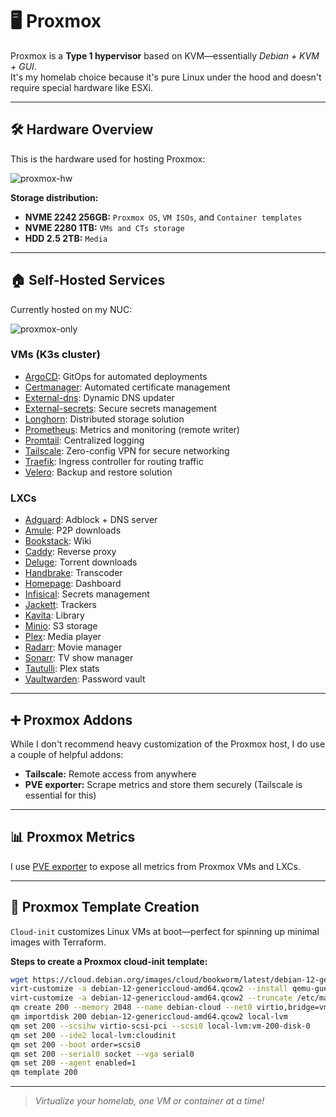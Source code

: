 # 🖥️ Proxmox

Proxmox is a **Type 1 hypervisor** based on KVM—essentially _Debian + KVM + GUI_.  
It's my homelab choice because it's pure Linux under the hood and doesn't require special hardware like ESXi.

---

## 🛠️ Hardware Overview

This is the hardware used for hosting Proxmox:

![proxmox-hw](https://github.com/user-attachments/assets/52d64f7f-adcc-47c4-8ab5-a477c270549c)

**Storage distribution:**
- **NVME 2242 256GB:** `Proxmox OS`, `VM ISOs`, and `Container templates`
- **NVME 2280 1TB:** `VMs and CTs storage`
- **HDD 2.5 2TB:** `Media`

---

## 🏠 Self-Hosted Services

Currently hosted on my NUC:

![proxmox-only](https://github.com/user-attachments/assets/cb60ca76-07f9-4811-a177-aca02df8119f)

### VMs (K3s cluster)
- [ArgoCD](/kubernetes/argocd/clusters/addons/software-base/argocd): GitOps for automated deployments
- [Certmanager](/kubernetes/argocd/clusters/addons/software-base/cert-manager): Automated certificate management
- [External-dns](/kubernetes/argocd/clusters/addons/software-base/external-dns): Dynamic DNS updater
- [External-secrets](/kubernetes/argocd/clusters/addons/software-base/external-secrets): Secure secrets management
- [Longhorn](/kubernetes/argocd/clusters/addons/software-base/longhorn): Distributed storage solution
- [Prometheus](/kubernetes/argocd/clusters/addons/monitoring/prometheus): Metrics and monitoring (remote writer)
- [Promtail](/kubernetes/argocd/clusters/addons/monitoring/promtail): Centralized logging
- [Tailscale](/kubernetes/argocd/clusters/addons/software-base/tailscale): Zero-config VPN for secure networking
- [Traefik](/kubernetes/argocd/clusters/addons/software-base/traefik): Ingress controller for routing traffic
- [Velero](/kubernetes/argocd/clusters/addons/software-base/velero): Backup and restore solution

### LXCs
- [Adguard](/docker/adguard): Adblock + DNS server
- [Amule](/docker/amule): P2P downloads
- [Bookstack](/docker/bookstack): Wiki
- [Caddy](/docker/caddy): Reverse proxy
- [Deluge](/docker/deluge): Torrent downloads
- [Handbrake](/docker/handbrake): Transcoder
- [Homepage](/docker/homepage): Dashboard
- [Infisical](/docker/infisical): Secrets management
- [Jackett](/docker/jackett): Trackers
- [Kavita](/docker/kavita): Library
- [Minio](/docker/minio): S3 storage
- [Plex](/docker/plex): Media player
- [Radarr](/docker/radarr): Movie manager
- [Sonarr](/docker/sonarr): TV show manager
- [Tautulli](/docker/tautulli): Plex stats
- [Vaultwarden](/docker/vaultwarden): Password vault

---

## ➕ Proxmox Addons

While I don't recommend heavy customization of the Proxmox host, I do use a couple of helpful addons:
- **Tailscale:** Remote access from anywhere
- **PVE exporter:** Scrape metrics and store them securely (Tailscale is essential for this)

---

## 📊 Proxmox Metrics

I use [PVE exporter](/observability/prometheus/README.md) to expose all metrics from Proxmox VMs and LXCs.

---

## 🧩 Proxmox Template Creation

`Cloud-init` customizes Linux VMs at boot—perfect for spinning up minimal images with Terraform.

**Steps to create a Proxmox cloud-init template:**
```sh
wget https://cloud.debian.org/images/cloud/bookworm/latest/debian-12-genericcloud-amd64.qcow2
virt-customize -a debian-12-genericcloud-amd64.qcow2 --install qemu-guest-agent --run-command 'systemctl start qemu-guest-agent.service && systemctl enable qemu-guest-agent.service'
virt-customize -a debian-12-genericcloud-amd64.qcow2 --truncate /etc/machine-id
qm create 200 --memory 2048 --name debian-cloud --net0 virtio,bridge=vmbr0 --scsihw virtio-scsi-pci
qm importdisk 200 debian-12-genericcloud-amd64.qcow2 local-lvm
qm set 200 --scsihw virtio-scsi-pci --scsi0 local-lvm:vm-200-disk-0   
qm set 200 --ide2 local-lvm:cloudinit
qm set 200 --boot order=scsi0
qm set 200 --serial0 socket --vga serial0
qm set 200 --agent enabled=1
qm template 200
```

---

> _Virtualize your homelab, one VM or container at a time!_